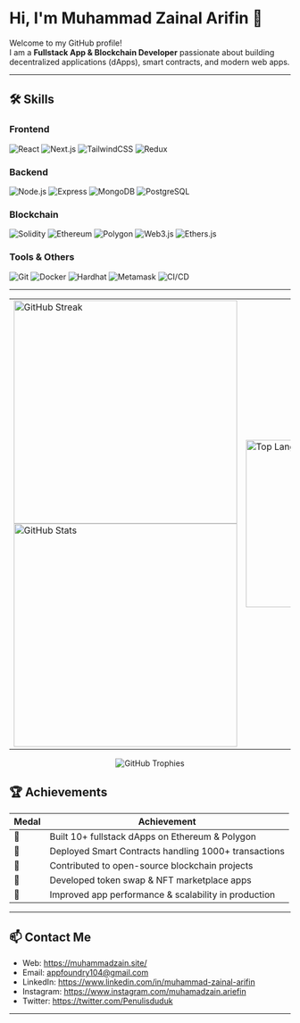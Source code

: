 

# Hi, I'm Muhammad Zainal Arifin 👋

Welcome to my GitHub profile!  
I am a **Fullstack App & Blockchain Developer** passionate about building decentralized applications (dApps), smart contracts, and modern web apps.

---

## 🛠️ Skills

### Frontend
![React](https://img.shields.io/badge/React-61DAFB?style=for-the-badge&logo=react&logoColor=black)
![Next.js](https://img.shields.io/badge/Next.js-000000?style=for-the-badge&logo=next.js&logoColor=white)
![TailwindCSS](https://img.shields.io/badge/TailwindCSS-38B2AC?style=for-the-badge&logo=tailwind-css&logoColor=white)
![Redux](https://img.shields.io/badge/Redux-764ABC?style=for-the-badge&logo=redux&logoColor=white)

### Backend
![Node.js](https://img.shields.io/badge/Node.js-339933?style=for-the-badge&logo=node.js&logoColor=white)
![Express](https://img.shields.io/badge/Express.js-000000?style=for-the-badge&logo=express&logoColor=white)
![MongoDB](https://img.shields.io/badge/MongoDB-47A248?style=for-the-badge&logo=mongodb&logoColor=white)
![PostgreSQL](https://img.shields.io/badge/PostgreSQL-336791?style=for-the-badge&logo=postgresql&logoColor=white)

### Blockchain
![Solidity](https://img.shields.io/badge/Solidity-363636?style=for-the-badge&logo=solidity&logoColor=white)
![Ethereum](https://img.shields.io/badge/Ethereum-3C3C3D?style=for-the-badge&logo=ethereum&logoColor=white)
![Polygon](https://img.shields.io/badge/Polygon-8247E5?style=for-the-badge&logo=polygon&logoColor=white)
![Web3.js](https://img.shields.io/badge/Web3.js-F16822?style=for-the-badge&logo=web3dotjs&logoColor=white)
![Ethers.js](https://img.shields.io/badge/Ethers.js-3C3C3D?style=for-the-badge&logo=ethers&logoColor=white)

### Tools & Others
![Git](https://img.shields.io/badge/Git-F05032?style=for-the-badge&logo=git&logoColor=white)
![Docker](https://img.shields.io/badge/Docker-2496ED?style=for-the-badge&logo=docker&logoColor=white)
![Hardhat](https://img.shields.io/badge/Hardhat-000000?style=for-the-badge&logo=hardhat&logoColor=white)
![Metamask](https://img.shields.io/badge/Metamask-F6851B?style=for-the-badge&logo=metamask&logoColor=white)
![CI/CD](https://img.shields.io/badge/CI/CD-0A0A0A?style=for-the-badge)

---

<table align="center" border="0">
  <tr>
    <td>
      <a href="https://git.io/streak-stats">
        <img 
          src="https://streak-stats.demolab.com/?user=lucifron28&theme=highcontrast" 
          alt="GitHub Streak" 
          width="400"
        />
      </a><br />
      <img 
        src="https://github-readme-stats.vercel.app/api?username=Zainal817&show_icons=true&theme=highcontrast&include_all_commits=false" 
        alt="GitHub Stats" 
        width="400"
      />
    </td>
    <td>
    <img 
      src="https://github-readme-stats.vercel.app/api/top-langs/?username=Zainal817&hide_progress=false&theme=highcontrast&langs_count=7&exclude_repo=Python_Keylogger&hide=HTML,CSS" 
      alt="Top Languages" 
      width="300" 
      height="auto"
    />
    </td>
  </tr>
</table>
<div align="center">
  <img src="https://github-profile-trophy.vercel.app/?username=Zainal817&theme=tokyonight&row=1&column=6" alt="GitHub Trophies" />
</div>

## 🏆 Achievements

| Medal | Achievement |
|-------|-------------|
| 🥇 | Built 10+ fullstack dApps on Ethereum & Polygon |
| 🥈 | Deployed Smart Contracts handling 1000+ transactions |
| 🥉 | Contributed to open-source blockchain projects |
| 💎 | Developed token swap & NFT marketplace apps |
| 🚀 | Improved app performance & scalability in production |
---

## 📫 Contact Me

- Web: https://muhammadzain.site/
- Email: appfoundry104@gmail.com
- LinkedIn: https://www.linkedin.com/in/muhammad-zainal-arifin
- Instagram: https://www.instagram.com/muhamadzain.ariefin
- Twitter: https://twitter.com/Penulisduduk

---

